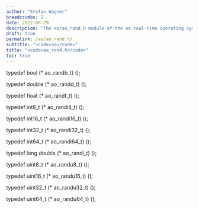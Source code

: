 ```yaml
---
author: "Stefan Wagner"
breadcrumbs: 2
date: 2022-08-29
description: "The ao/ao_rand.h module of the ao real-time operating system."
draft: true
permalink: /ao/ao_rand.h/ 
subtitle: "<code>ao</code>"
title: "<code>ao_rand.h</code>"
toc: true
---
```


typedef bool        (*  ao_randb_t)    ();

typedef double      (*  ao_randd_t)    ();

typedef float       (*  ao_randf_t)    ();

typedef int8_t      (*  ao_randi8_t)   ();

typedef int16_t     (*  ao_randi16_t)  ();

typedef int32_t     (*  ao_randi32_t)  ();

typedef int64_t     (*  ao_randi64_t)  ();

typedef long double (*  ao_randl_t)    ();

typedef uint8_t     (*  ao_randu8_t)   ();

typedef uint16_t    (*  ao_randu16_t)  ();

typedef uint32_t    (*  ao_randu32_t)  ();

typedef uint64_t    (*  ao_randu64_t)  ();


